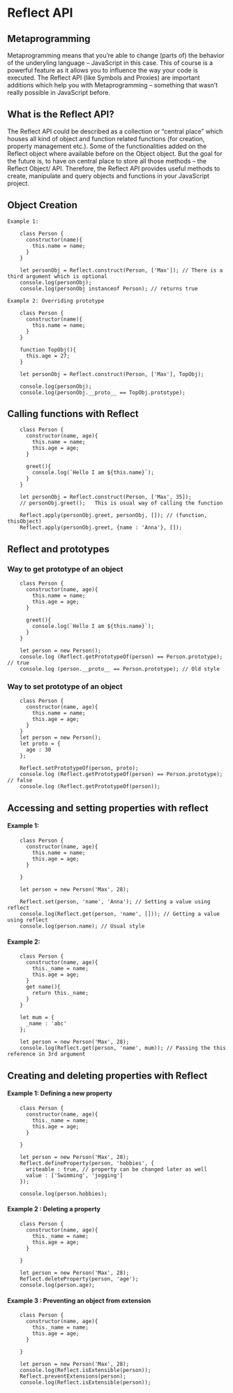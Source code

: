 # Reflect API

## Metaprogramming

Metaprogramming means that you’re able to change (parts of) the behavior of the underyling language – JavaScript in this case. 
This of course is a powerful feature as it allows you to influence the way your code is executed. 
The Reflect API (like Symbols and Proxies) are important additions which help you with Metaprogramming – something that wasn’t
really possible in JavaScript before.

## What is the Reflect API?

The Reflect API could be described as a collection or “central place” which houses all kind of object and function related functions (for creation,
property management etc.). Some of the functionalities added on the Reflect object where available before on the Object object.
But the goal for the future is, to have on central place to store all those methods – the Reflect Object/ API.
Therefore, the Reflect API provides useful methods to create, manipulate and query objects and functions in your JavaScript project.

## Object Creation

	Example 1:
	
		class Person {
		  constructor(name){
			this.name = name;
		  }
		}

		let personObj = Reflect.construct(Person, ['Max']); // There is a third argument which is optional
		console.log(personObj);
		console.log(personObj instanceof Person); // returns true
	
	Example 2: Overriding prototype
	
		class Person {
		  constructor(name){
			this.name = name;
		  }
		}

		function TopObj(){
		  this.age = 27;
		}

		let personObj = Reflect.construct(Person, ['Max'], TopObj);

		console.log(personObj);
		console.log(personObj.__proto__ == TopObj.prototype);
	
## Calling functions with Reflect

		class Person {
		  constructor(name, age){
			this.name = name;
			this.age = age;    
		  }
		  
		  greet(){
			console.log(`Hello I am ${this.name}`);
		  }
		}

		let personObj = Reflect.construct(Person, ['Max', 35]);
		// personObj.greet();   This is usual way of calling the function

		Reflect.apply(personObj.greet, personObj, []); // (function, thisObject)
		Reflect.apply(personObj.greet, {name : 'Anna'}, []); 

## Reflect and prototypes

### Way to get prototype of an object
	
		class Person {
		  constructor(name, age){
			this.name = name;
			this.age = age;    
		  }
		  
		  greet(){
			console.log(`Hello I am ${this.name}`);
		  }
		}

		let person = new Person();
		console.log (Reflect.getPrototypeOf(person) == Person.prototype); // true
		console.log (person.__proto__ == Person.prototype); // Old style
		
### Way to set prototype of an object
	
		class Person {
		  constructor(name, age){
			this.name = name;
			this.age = age;    
		  }
		}
		let person = new Person();
		let proto = {
		  age : 30
		};

		Reflect.setPrototypeOf(person, proto);
		console.log (Reflect.getPrototypeOf(person) == Person.prototype); // false
		console.log (Reflect.getPrototypeOf(person)); 

## Accessing and setting properties with reflect
	
####	Example 1:
		
		class Person {
		  constructor(name, age){
			this.name = name;
			this.age = age;    
		  }
		  
		}

		let person = new Person('Max', 28);

		Reflect.set(person, 'name', 'Anna'); // Setting a value using reflect
		console.log(Reflect.get(person, 'name', [])); // Getting a value using reflect
		console.log(person.name); // Usual style
	
####	Example 2:
		
		class Person {
		  constructor(name, age){
			this._name = name;
			this.age = age;    
		  }  
		  get name(){
			return this._name;
		  }  
		}

		let mum = {
		  _name : 'abc'
		};

		let person = new Person('Max', 28);
		console.log(Reflect.get(person, 'name', mum)); // Passing the this reference in 3rd argument

## Creating and deleting properties with Reflect
	
####	Example 1: Defining a new property
		
		class Person {
		  constructor(name, age){
			this._name = name;
			this.age = age;    
		  }  
		   
		}

		let person = new Person('Max', 28);
		Reflect.defineProperty(person, 'hobbies', {
		  writeable : true, // property can be changed later as well
		  value : ['Swimming', 'jogging']
		});

		console.log(person.hobbies);
		
####	Example 2 : Deleting a property
		
		class Person {
		  constructor(name, age){
			this._name = name;
			this.age = age;    
		  }  
		   
		}

		let person = new Person('Max', 28);
		Reflect.deleteProperty(person, 'age');
		console.log(person.age);
		
####	Example 3 : Preventing an object from extension
		
		class Person {
		  constructor(name, age){
			this._name = name;
			this.age = age;    
		  }  
		   
		}

		let person = new Person('Max', 28);
		console.log(Reflect.isExtensible(person));
		Reflect.preventExtensions(person);
		console.log(Reflect.isExtensible(person));